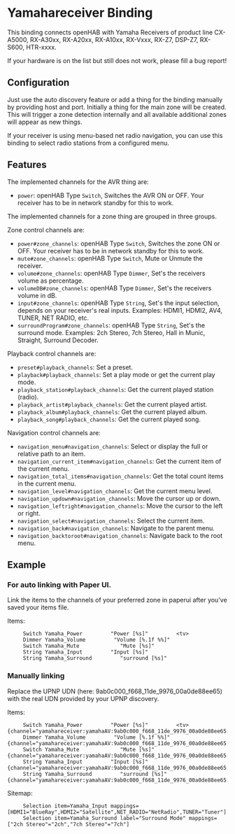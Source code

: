 # Yamahareceiver Binding

This binding connects openHAB with Yamaha Receivers of product line CX-A5000, RX-A30xx, RX-A20xx, RX-A10xx, RX-Vxxx, RX-Z7, DSP-Z7, RX-S600, HTR-xxxx.

If your hardware is on the list but still does not work, please fill a bug report!

## Configuration

Just use the auto discovery feature or add a thing for the binding manually
by providing host and port.
Initially a thing for the main zone will be created. This will trigger a zone
detection internally and all available additional zones will appear as new things.

If your receiver is using menu-based net radio navigation, you can use this binding to
select radio stations from a configured menu.

## Features

The implemented channels for the AVR thing are:

* `power`: openHAB Type `Switch`, Switches the AVR ON or OFF. Your receiver has to be in network standby for this to work.

The implemented channels for a zone thing are grouped in three groups.

Zone control channels are:

* `power#zone_channels`: openHAB Type `Switch`, Switches the zone ON or OFF. Your receiver has to be in network standby for this to work.
* `mute#zone_channels`: openHAB Type `Switch`, Mute or Unmute the receiver.
* `volume#zone_channels`: openHAB Type `Dimmer`, Set's the receivers volume as percentage.
* `volumeDB#zone_channels`: openHAB Type `Dimmer`, Set's the receivers volume in dB.
* `input#zone_channels`: openHAB Type `String`, Set's the input selection, depends on your receiver's real inputs. Examples: HDMI1, HDMI2, AV4, TUNER, NET RADIO, etc.
* `surroundProgram#zone_channels`: openHAB Type `String`, Set's the surround mode. Examples: 2ch Stereo, 7ch Stereo, Hall in Munic, Straight, Surround Decoder.

Playback control channels are:

* `preset#playback_channels`: Set a preset.
* `playback#playback_channels`: Set a play mode or get the current play mode.
* `playback_station#playback_channels`: Get the current played station (radio).
* `playback_artist#playback_channels`: Get the current played artist.
* `playback_album#playback_channels`: Get the current played album.
* `playback_song#playback_channels`: Get the current played song.
            
Navigation control channels are:

* `navigation_menu#navigation_channels`:  Select or display the full or relative path to an item.
* `navigation_current_item#navigation_channels`:  Get the current item of the current menu.
* `navigation_total_items#navigation_channels`:  Get the total count items in the current menu.
* `navigation_level#navigation_channels`:  Get the current menu level.
* `navigation_updown#navigation_channels`:  Move the cursor up or down.
* `navigation_leftright#navigation_channels`: Move the cursor to the left or right.
* `navigation_select#navigation_channels`:  Select the current item.
* `navigation_back#navigation_channels`:  Navigate to the parent menu.
* `navigation_backtoroot#navigation_channels`:  Navigate back to the root menu.

## Example

### For auto linking with Paper UI. 

Link the items to the channels of your preferred zone in paperui after you've saved your items file.
     
Items:

```
     Switch Yamaha_Power         "Power [%s]"         <tv> 
     Dimmer Yamaha_Volume         "Volume [%.1f %%]"       
     Switch Yamaha_Mute             "Mute [%s]"            
     String Yamaha_Input         "Input [%s]"              
     String Yamaha_Surround         "surround [%s]"        
```
	 
### Manually linking

Replace the UPNP UDN (here: 9ab0c000_f668_11de_9976_00a0de88ee65) with the real UDN provided by your UPNP discovery.
	 
Items:

```
     Switch Yamaha_Power         "Power [%s]"         <tv> {channel="yamahareceiver:yamahaAV:9ab0c000_f668_11de_9976_00a0de88ee65:MAIN_ZONE:power"}
     Dimmer Yamaha_Volume         "Volume [%.1f %%]"       {channel="yamahareceiver:yamahaAV:9ab0c000_f668_11de_9976_00a0de88ee65:MAIN_ZONE:volume"}
     Switch Yamaha_Mute             "Mute [%s]"            {channel="yamahareceiver:yamahaAV:9ab0c000_f668_11de_9976_00a0de88ee65:MAIN_ZONE:mute"}
     String Yamaha_Input         "Input [%s]"              {channel="yamahareceiver:yamahaAV:9ab0c000_f668_11de_9976_00a0de88ee65:MAIN_ZONE:input"}
     String Yamaha_Surround         "surround [%s]"        {channel="yamahareceiver:yamahaAV:9ab0c000_f668_11de_9976_00a0de88ee65:MAIN_ZONE:surroundProgram"}
```
 
Sitemap:

```
     Selection item=Yamaha_Input mappings=[HDMI1="BlueRay",HDMI2="Satellite",NET_RADIO="NetRadio",TUNER="Tuner"]
     Selection item=Yamaha_Surround label="Surround Mode" mappings=["2ch Stereo"="2ch","7ch Stereo"="7ch"]
```
